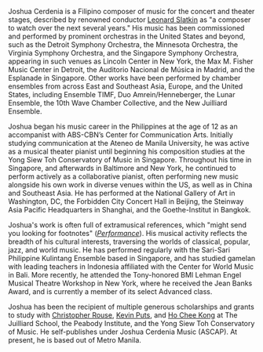 Joshua Cerdenia is a Filipino composer of music for the concert and theater stages, described by renowned conductor [Leonard Slatkin](https://www.leonardslatkin.com/january-2018/) as "a composer to watch over the next several years." His music has been commissioned and performed by prominent orchestras in the United States and beyond, such as the Detroit Symphony Orchestra, the Minnesota Orchestra, the Virginia Symphony Orchestra, and the Singapore Symphony Orchestra, appearing in such venues as Lincoln Center in New York, the Max M. Fisher Music Center in Detroit, the Auditorio Nacional de Música in Madrid, and the Esplanade in Singapore. Other works have been performed by chamber ensembles from across East and Southeast Asia, Europe, and the United States, including Ensemble TIMF, Duo Amrein/Henneberger, the Lunar Ensemble, the 10th Wave Chamber Collective, and the New Juilliard Ensemble.

Joshua began his music career in the Philippines at the age of 12 as an accompanist with ABS-CBN’s Center for Communication Arts. Initially studying communication at the Ateneo de Manila University, he was active as a musical theater pianist until beginning his composition studies at the Yong Siew Toh Conservatory of Music in Singapore. Throughout his time in Singapore, and afterwards in Baltimore and New York, he continued to perform actively as a collaborative pianist, often performing new music alongside his own work in diverse venues within the US, as well as in China and Southeast Asia. He has performed at the National Gallery of Art in Washington, DC, the Forbidden City Concert Hall in Beijing, the Steinway Asia Pacific Headquarters in Shanghai, and the Goethe-Institut in Bangkok.

Joshua's work is often full of extramusical references, which "might send you looking for footnotes" ([_Performance_](https://issuu.com/detroitsymphony/docs/perf1718_wrapb_2bb1_w/18)). His musical activity reflects the breadth of his cultural interests, traversing the worlds of classical, popular, jazz, and world music. He has performed regularly with the Sari-Sari Philippine Kulintang Ensemble based in Singapore, and has studied gamelan with leading teachers in Indonesia affiliated with the Center for World Music in Bali. More recently, he attended the Tony-honored BMI Lehman Engel Musical Theatre Workshop in New York, where he received the Jean Banks Award, and is currently a member of its select Advanced class.

Joshua has been the recipient of multiple generous scholarships and grants to study with [Christopher Rouse](http://christopherrouse.com), [Kevin Puts](http://kevinputs.com), and [Ho Chee Kong](http://hocheekong.com) at The Juilliard School, the Peabody Institute, and the Yong Siew Toh Conservatory of Music. He self-publishes under Joshua Cerdenia Music (ASCAP). At present, he is based out of Metro Manila.